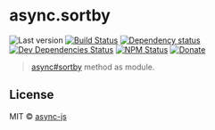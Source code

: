 # async.sortby

![Last version](https://img.shields.io/github/tag/async-js/sortby.svg?style=flat-square)
[![Build Status](http://img.shields.io/travis/async-js/sortby/master.svg?style=flat-square)](https://travis-ci.org/async-js/sortby)
[![Dependency status](http://img.shields.io/david/async-js/sortby.svg?style=flat-square)](https://david-dm.org/async-js/sortby)
[![Dev Dependencies Status](http://img.shields.io/david/dev/async-js/sortby.svg?style=flat-square)](https://david-dm.org/async-js/sortby#info=devDependencies)
[![NPM Status](http://img.shields.io/npm/dm/sortby.svg?style=flat-square)](https://www.npmjs.org/package/sortby)
[![Donate](https://img.shields.io/badge/donate-paypal-blue.svg?style=flat-square)](https://paypal.me/kikobeats)

> [async#sortby](https://github.com/async-js/async#sortby) method as module.

## License

MIT © [async-js](https://github.com/async-js)
